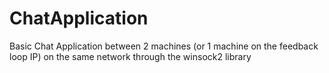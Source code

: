 # ChatApplication
Basic Chat Application between 2 machines (or 1 machine on the feedback loop IP) on the same network through the winsock2 library
